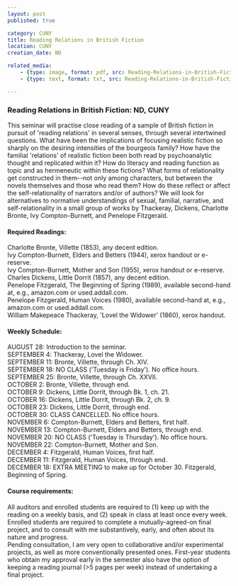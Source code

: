 ```yaml
---
layout: post
published: true

category: CUNY
title: Reading Relations in British Fiction
location: CUNY
creation_date: ND

related_media:
    - {type: image, format: pdf, src: Reading-Relations-in-British-Fiction_pdf.pdf, public: true}
    - {type: text, format: txt, src: Reading-Relations-in-British-Fiction_ocr.txt, public: false}

---
```


### Reading Relations in British Fiction: ND, CUNY

This seminar will practise close reading of a sample of British fiction in pursuit of 'reading relations' in several senses, through several intertwined questions.  What have been the implications of focusing realistic fiction so sharply on the desiring intensities of the bourgeois family?  How have the familial 'relations' of realistic fiction been both read by psychoanalytic thought and replicated within it?  How do literacy and reading function as topic and as hermeneutic within these fictions? What forms of relationality get constructed in them--not only among characters, but between the novels themselves and those who read them? How do these reflect or affect the self-relationality of narrators and/or of authors?  We will look for alternatives to normative understandings of sexual, familial, narrative, and self-relationality in a small group of works by Thackeray, Dickens, Charlotte Bronte, Ivy Compton-Burnett, and Penelope Fitzgerald.

#### Required Readings:  
Charlotte Bronte, Villette (1853), any decent edition.  
Ivy Compton-Burnett, Elders and Betters (1944), xerox handout or e-reserve.  
Ivy Compton-Burnett, Mother and Son (1955), xerox handout or e-reserve.  
Charles Dickens, Little Dorrit (1857), any decent edition.  
Penelope Fitzgerald, The Beginning of Spring (1989), available second-hand at, e.g., amazon.com or used.addall.com.  
Penelope Fitzgerald, Human Voices (1980), available second-hand at, e.g., amazon.com or used.addall.com.  
William Makepeace Thackeray, 'Lovel the Widower' (1860), xerox handout.  

#### Weekly Schedule:  
AUGUST 28: Introduction to the seminar.  
SEPTEMBER 4: Thackeray, Lovel the Widower.  
SEPTEMBER 11: Bronte, Villette, through Ch. XIV.  
SEPTEMBER 18: NO CLASS ('Tuesday is Friday').  No office hours.  
SEPTEMBER 25: Bronte, Villette, through Ch. XXVII.  
OCTOBER 2: Bronte, Villette, through end.  
OCTOBER 9: Dickens, Little Dorrit, through Bk. 1, ch. 21.  
OCTOBER 16: Dickens, Little Dorrit, through Bk. 2, ch. 9.  
OCTOBER 23: Dickens, Little Dorrit, through end.  
OCTOBER 30: CLASS CANCELLED.  No office hours.  
NOVEMBER 6: Compton-Burnett, Elders and Betters, first half.  
NOVEMBER 13: Compton-Burnett, Elders and Betters, through end.  
NOVEMBER 20: NO CLASS ('Tuesday is Thursday').  No office hours.  
NOVEMBER 22: Compton-Burnett, Mother and Son.  
DECEMBER 4: Fitzgerald, Human Voices, first half.  
DECEMBER 11: Fitzgerald, Human Voices, through end.  
DECEMBER 18: EXTRA MEETING to make up for October 30.  Fitzgerald, Beginning of Spring.

#### Course requirements:  
All auditors and enrolled students are required to (1) keep up with the reading on a weekly basis, and (2) speak in class at least once every week.  Enrolled students are required to complete a mutually-agreed-on final project, and to consult with me substantively, early, and often about its nature and progress.  
Pending consultation, I am very open to collaborative and/or experimental projects, as well as more conventionally presented ones.  First-year students who obtain my approval early in the semester also have the option of keeping a reading journal (>5 pages per week) instead of undertaking a final project.
